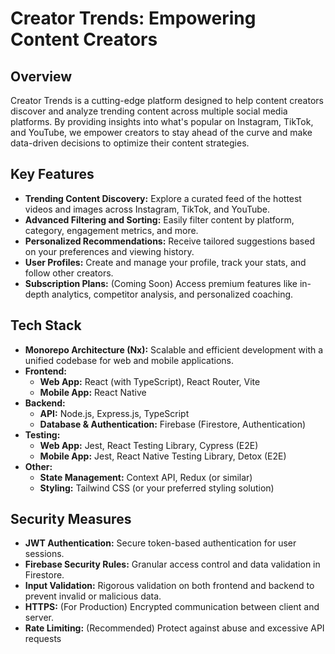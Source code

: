 # Creator Trends: Empowering Content Creators

## Overview

Creator Trends is a cutting-edge platform designed to help content creators discover and analyze trending content across multiple social media platforms. By providing insights into what's popular on Instagram, TikTok, and YouTube, we empower creators to stay ahead of the curve and make data-driven decisions to optimize their content strategies.

## Key Features

- **Trending Content Discovery:** Explore a curated feed of the hottest videos and images across Instagram, TikTok, and YouTube.
- **Advanced Filtering and Sorting:** Easily filter content by platform, category, engagement metrics, and more.
- **Personalized Recommendations:** Receive tailored suggestions based on your preferences and viewing history.
- **User Profiles:** Create and manage your profile, track your stats, and follow other creators. 
- **Subscription Plans:** (Coming Soon) Access premium features like in-depth analytics, competitor analysis, and personalized coaching.

## Tech Stack

- **Monorepo Architecture (Nx):**  Scalable and efficient development with a unified codebase for web and mobile applications.
- **Frontend:**
    - **Web App:** React (with TypeScript), React Router, Vite
    - **Mobile App:** React Native
- **Backend:**
    - **API:** Node.js, Express.js, TypeScript
    - **Database & Authentication:** Firebase (Firestore, Authentication)
- **Testing:**
    - **Web App:** Jest, React Testing Library, Cypress (E2E)
    - **Mobile App:** Jest, React Native Testing Library, Detox (E2E)
- **Other:**
    - **State Management:** Context API, Redux (or similar)
    - **Styling:** Tailwind CSS (or your preferred styling solution)

## Security Measures

- **JWT Authentication:** Secure token-based authentication for user sessions.
- **Firebase Security Rules:**  Granular access control and data validation in Firestore.
- **Input Validation:** Rigorous validation on both frontend and backend to prevent invalid or malicious data.
- **HTTPS:** (For Production) Encrypted communication between client and server. 
- **Rate Limiting:** (Recommended) Protect against abuse and excessive API requests
